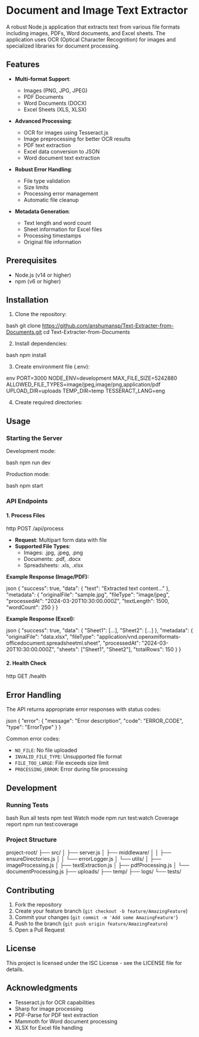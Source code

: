 # Document and Image Text Extractor

A robust Node.js application that extracts text from various file formats including images, PDFs, Word documents, and Excel sheets. The application uses OCR (Optical Character Recognition) for images and specialized libraries for document processing.

## Features

- **Multi-format Support**:
  - Images (PNG, JPG, JPEG)
  - PDF Documents
  - Word Documents (DOCX)
  - Excel Sheets (XLS, XLSX)

- **Advanced Processing**:
  - OCR for images using Tesseract.js
  - Image preprocessing for better OCR results
  - PDF text extraction
  - Excel data conversion to JSON
  - Word document text extraction

- **Robust Error Handling**:
  - File type validation
  - Size limits
  - Processing error management
  - Automatic file cleanup

- **Metadata Generation**:
  - Text length and word count
  - Sheet information for Excel files
  - Processing timestamps
  - Original file information

## Prerequisites

- Node.js (v14 or higher)
- npm (v6 or higher)

## Installation

1. Clone the repository:

bash
git clone https://github.com/anshumansp/Text-Extracter-from-Documents.git
cd Text-Extracter-from-Documents


2. Install dependencies:

bash
npm install


3. Create environment file (.env):

env
PORT=3000
NODE_ENV=development
MAX_FILE_SIZE=5242880
ALLOWED_FILE_TYPES=image/jpeg,image/png,application/pdf
UPLOAD_DIR=uploads
TEMP_DIR=temp
TESSERACT_LANG=eng


4. Create required directories:


## Usage

### Starting the Server

Development mode:

bash
npm run dev


Production mode:

bash
npm start


### API Endpoints

#### 1. Process Files

http
POST /api/process


- **Request**: Multipart form data with file
- **Supported File Types**: 
  - Images: .jpg, .jpeg, .png
  - Documents: .pdf, .docx
  - Spreadsheets: .xls, .xlsx

**Example Response (Image/PDF):**

json
{
"success": true,
"data": {
"text": "Extracted text content..."
},
"metadata": {
"originalFile": "sample.jpg",
"fileType": "image/jpeg",
"processedAt": "2024-03-20T10:30:00.000Z",
"textLength": 1500,
"wordCount": 250
}
}


**Example Response (Excel):**

json
{
"success": true,
"data": {
"Sheet1": [...],
"Sheet2": [...]
},
"metadata": {
"originalFile": "data.xlsx",
"fileType": "application/vnd.openxmlformats-officedocument.spreadsheetml.sheet",
"processedAt": "2024-03-20T10:30:00.000Z",
"sheets": ["Sheet1", "Sheet2"],
"totalRows": 150
}
}


#### 2. Health Check

http
GET /health

## Error Handling

The API returns appropriate error responses with status codes:

json
{
"error": {
"message": "Error description",
"code": "ERROR_CODE",
"type": "ErrorType"
}
}

Common error codes:
- `NO_FILE`: No file uploaded
- `INVALID_FILE_TYPE`: Unsupported file format
- `FILE_TOO_LARGE`: File exceeds size limit
- `PROCESSING_ERROR`: Error during file processing

## Development

### Running Tests

bash
Run all tests
npm test
Watch mode
npm run test:watch
Coverage report
npm run test:coverage

### Project Structure

project-root/
├── src/
│ ├── server.js
│ ├── middleware/
│ │ ├── ensureDirectories.js
│ │ └── errorLogger.js
│ └── utils/
│ ├── imageProcessing.js
│ ├── textExtraction.js
│ ├── pdfProcessing.js
│ └── documentProcessing.js
├── uploads/
├── temp/
├── logs/
└── tests/


## Contributing

1. Fork the repository
2. Create your feature branch (`git checkout -b feature/AmazingFeature`)
3. Commit your changes (`git commit -m 'Add some AmazingFeature'`)
4. Push to the branch (`git push origin feature/AmazingFeature`)
5. Open a Pull Request

## License

This project is licensed under the ISC License - see the LICENSE file for details.

## Acknowledgments

- Tesseract.js for OCR capabilities
- Sharp for image processing
- PDF-Parse for PDF text extraction
- Mammoth for Word document processing
- XLSX for Excel file handling